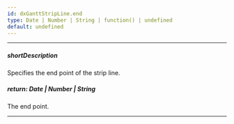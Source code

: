 ```yaml
---
id: dxGanttStripLine.end
type: Date | Number | String | function() | undefined
default: undefined
---
```

---
##### shortDescription
Specifies the end point of the strip line.

##### return: Date | Number | String
The end point.

---
